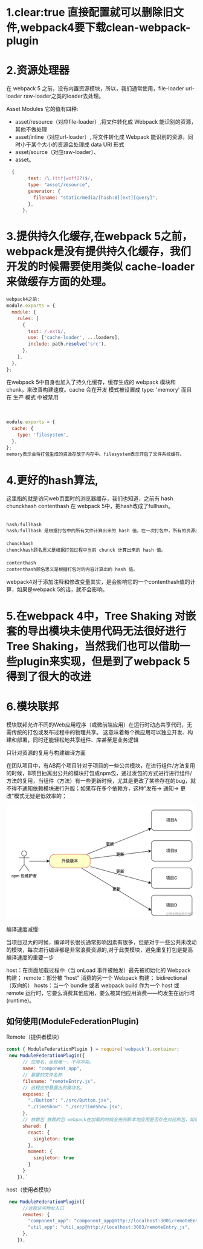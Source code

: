 #  1.clear:true 直接配置就可以删除旧文件,webpack4要下载clean-webpack-plugin

#  2.资源处理器

在 webpack 5 之前，没有内置资源模块，所以，我们通常使用，file-loader url-loader raw-loader之类的loader去处理。

Asset Modules 它的值有四种:
 - asset/resource（对应file-loader）,将文件转化成 Webpack 能识别的资源，其他不做处理
 - asset/inline（对应url-loader）, 将文件转化成 Webpack 能识别的资源，同时小于某个大小的资源会处理成 data URI 形式
 - asset/source（对应raw-loader）、
 - asset。

```javascript
  {
        test: /\.(ttf|woff2?)$/,
        type: "asset/resource",
        generator: {
          filename: "static/media/[hash:8][ext][query]",
        },
      },
```



# 3.提供持久化缓存,在webpack 5之前，webpack是没有提供持久化缓存，我们开发的时候需要使用类似 cache-loader 来做缓存方面的处理。

```javascript
webpack4之前:
module.exports = {
  module: {
    rules: [
      {
        test: /.ext$/,
        use: ['cache-loader', ...loaders],
        include: path.resolve('src'),
      },
    ],
  },
};
```

在webpack 5中自身也加入了持久化缓存，缓存生成的 webpack 模块和 chunk，来改善构建速度。cache 会在开发 模式被设置成 type: 'memory' 而且在 生产 模式 中被禁用

```javascript


module.exports = {
  cache: {
    type: 'filesystem',
  },
};
memory表示会将打包生成的资源存放于内存中。filesystem表示开启了文件系统缓存。
```


# 4.更好的hash算法,
  
  这里指的就是访问web页面时的浏览器缓存，我们也知道，之前有 hash chunckhash contenthash 在 webpack 5中，把hash改成了fullhash。

```javascript

hash/fullhash
hash/fullhash 是根据打包中的所有文件计算出来的 hash 值，在一次打包中，所有的资源出口文件的filename获得的[hash]都是一样的。

chunckhash
chunckhash顾名思义是根据打包过程中当前 chunck 计算出来的 hash 值。

contenthash
contenthash顾名思义是根据打包时的内容计算出的 hash 值。
```

webpack4对于添加注释和修改变量其实，是会影响它的一个contenthash值的计算，如果是webpack 5的话，就不会影响。


# 5.在webpack 4中，Tree Shaking 对嵌套的导出模块未使用代码无法很好进行 Tree Shaking，当然我们也可以借助一些plugin来实现，但是到了webpack 5得到了很大的改进

# 6.模块联邦 

模块联邦允许不同的Web应用程序（或微前端应用）在运行时动态共享代码，无需传统的打包或发布过程中的物理共享。
这意味着每个微应用可以独立开发、构建和部署，同时还能轻松地共享组件、库甚至是业务逻辑

只针对资源的复用与构建编译方面

在团队项目中，有AB两个项目针对于项目的一些公共模块，在进行组件/方法复用的时候，B项目抽离出公共的模块打包成npm包，通过发包的方式进行进行组件/方法的复用，当组件（方法）有一些更新时候，尤其是更改了某些存在的bug，就不得不通知依赖模块进行升版；如果存在多个依赖方，这种“发布-> 通知-> 更改”模式无疑是低效率的；

![alt text](../img/mokuai1.png)

编译速度减慢:

当项目过大的时候，编译时长很长通常影响因素有很多，但是对于一些公共未改动的模块，每次进行编译都是非常浪费资源的,对于此类模块，避免重复打包是提高编译速度的重要一步

host：在页面加载过程中（当 onLoad 事件被触发）最先被初始化的 Webpack 构建；
remote：部分被 “host” 消费的另一个 Webpack 构建；
bidirectional（双向的） hosts：当一个 bundle 或者 webpack build 作为一个 host 或 remote 运行时，它要么消费其他应用，要么被其他应用消费——均发生在运行时(runtime)。

## 如何使用(ModuleFederationPlugin)

Remote（提供者模块）

```javascript
const { ModuleFederationPlugin } = require('webpack').container;
 new ModuleFederationPlugin({
      // 应用名，全局唯一，不可冲突。 
      name: "component_app",
      // 暴露的文件名称 
      filename: "remoteEntry.js",
      // 远程应用暴露出的模块名。
      exposes: {
        "./Button": "./src/Button.jsx",
        "./TimeShow": "./src/TimeShow.jsx",
      },
      // 依赖包 依赖的包 webpack在加载的时候会先判断本地应用是否存在对应的包，如果不存在，则加载远程应用的依赖包。
      shared: {
        react: {
          singleton: true
        },
        moment: {
          singleton: true
        }
      }
    }),`


```


host（使用者模块）

```javascript
 new ModuleFederationPlugin({
      //远程访问地址入口 
      remotes: {
        "component_app": "component_app@http://localhost:3001/remoteEntry.js",
        "util_app": "util_app@http://localhost:3003/remoteEntry.js",
      }, 
    }),

```
